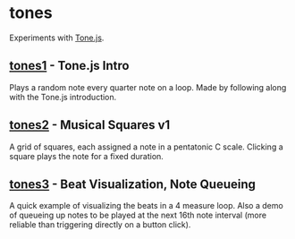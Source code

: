 # tones

Experiments with [Tone.js](https://github.com/Tonejs/Tone.js).

## [tones1][tones1] - Tone.js Intro

Plays a random note every quarter note on a loop. Made by following along with the Tone.js introduction.

## [tones2][tones2] - Musical Squares v1

A grid of squares, each assigned a note in a pentatonic C scale. Clicking a square plays the note for a fixed duration.

## [tones3][tones3] - Beat Visualization, Note Queueing

A quick example of visualizing the beats in a 4 measure loop. Also a demo of queueing up notes to be played at the next 16th note interval (more reliable than triggering directly on a button click).

[tones1]: https://bencentra.github.io/tones/tones1.html
[tones2]: https://bencentra.github.io/tones/tones2.html
[tones3]: https://bencentra.github.io/tones/tones3.html

